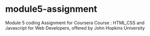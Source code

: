 # module5-assignment
Module 5 coding Assignment for Coursera Course : HTML,CSS and Javascript for Web Developers, offered by John Hopkins University
